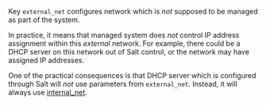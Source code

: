 
Key `external_net` configures network which is _not_ supposed to be managed as
part of the system.

In practice, it means that managed system does _not_ control IP address
assignment within this _external_ network. For example, there could be
a DHCP server on this network out of Salt control, or the network may
have assigned IP addresses.

One of the practical consequences is that DHCP server which is configured
through Salt will _not_ use parameters from `external_net`. Instead,
it will always use [internal_net][1].

[1]: docs/pillars/common/system_networks/internal_net/readme.md

